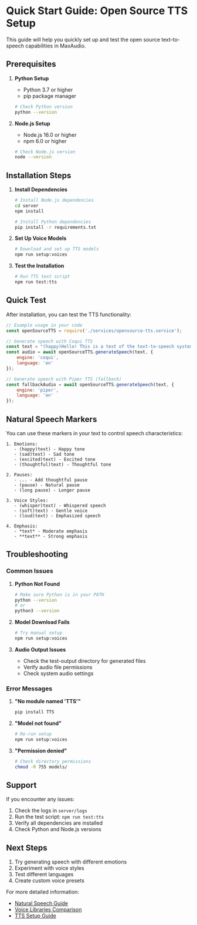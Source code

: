 # Quick Start Guide: Open Source TTS Setup

This guide will help you quickly set up and test the open source text-to-speech capabilities in MaxAudio.

## Prerequisites

1. **Python Setup**
   - Python 3.7 or higher
   - pip package manager
   ```bash
   # Check Python version
   python --version
   ```

2. **Node.js Setup**
   - Node.js 16.0 or higher
   - npm 6.0 or higher
   ```bash
   # Check Node.js version
   node --version
   ```

## Installation Steps

1. **Install Dependencies**
   ```bash
   # Install Node.js dependencies
   cd server
   npm install

   # Install Python dependencies
   pip install -r requirements.txt
   ```

2. **Set Up Voice Models**
   ```bash
   # Download and set up TTS models
   npm run setup:voices
   ```

3. **Test the Installation**
   ```bash
   # Run TTS test script
   npm run test:tts
   ```

## Quick Test

After installation, you can test the TTS functionality:

```javascript
// Example usage in your code
const openSourceTTS = require('./services/opensource-tts.service');

// Generate speech with Coqui TTS
const text = "(happy)Hello! This is a test of the text-to-speech system.)";
const audio = await openSourceTTS.generateSpeech(text, {
    engine: 'coqui',
    language: 'en'
});

// Generate speech with Piper TTS (fallback)
const fallbackAudio = await openSourceTTS.generateSpeech(text, {
    engine: 'piper',
    language: 'en'
});
```

## Natural Speech Markers

You can use these markers in your text to control speech characteristics:

```plaintext
1. Emotions:
   - (happy)text) - Happy tone
   - (sad)text) - Sad tone
   - (excited)text) - Excited tone
   - (thoughtful)text) - Thoughtful tone

2. Pauses:
   - ... - Add thoughtful pause
   - (pause) - Natural pause
   - (long pause) - Longer pause

3. Voice Styles:
   - (whisper)text) - Whispered speech
   - (soft)text) - Gentle voice
   - (loud)text) - Emphasized speech

4. Emphasis:
   - *text* - Moderate emphasis
   - **text** - Strong emphasis
```

## Troubleshooting

### Common Issues

1. **Python Not Found**
   ```bash
   # Make sure Python is in your PATH
   python --version
   # or
   python3 --version
   ```

2. **Model Download Fails**
   ```bash
   # Try manual setup
   npm run setup:voices
   ```

3. **Audio Output Issues**
   - Check the test-output directory for generated files
   - Verify audio file permissions
   - Check system audio settings

### Error Messages

1. **"No module named 'TTS'"**
   ```bash
   pip install TTS
   ```

2. **"Model not found"**
   ```bash
   # Re-run setup
   npm run setup:voices
   ```

3. **"Permission denied"**
   ```bash
   # Check directory permissions
   chmod -R 755 models/
   ```

## Support

If you encounter any issues:
1. Check the logs in `server/logs`
2. Run the test script: `npm run test:tts`
3. Verify all dependencies are installed
4. Check Python and Node.js versions

## Next Steps

1. Try generating speech with different emotions
2. Experiment with voice styles
3. Test different languages
4. Create custom voice presets

For more detailed information:
- [Natural Speech Guide](natural-speech-guide.md)
- [Voice Libraries Comparison](voice-libraries-comparison.md)
- [TTS Setup Guide](tts-setup.md)
